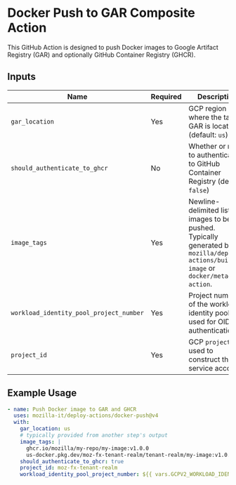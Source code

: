 # Docker Push to GAR Composite Action

This GitHub Action is designed to push Docker images to Google Artifact Registry (GAR) and optionally GitHub Container Registry (GHCR).

## Inputs

| Name                                    | Required | Description                                                                                                                                 |
| --------------------------------------- | -------- | ------------------------------------------------------------------------------------------------------------------------------------------- |
| `gar_location`                          | Yes      | GCP region where the target GAR is located (default: `us`)                                                                                  |
| `should_authenticate_to_ghcr`           | No       | Whether or not to authenticate to GitHub Container Registry (default: `false`)                                                              |
| `image_tags`                            | Yes      | Newline-delimited list of images to be pushed.<br> Typically generated by `mozilla/deploy-actions/build-image` or `docker/metadata-action`. |
| `workload_identity_pool_project_number` | Yes      | Project number of the workload identity pool used for OIDC authentication                                                                   |
| `project_id`                            | Yes      | GCP `project_id` used to construct the service account                                                                                      |

## Example Usage

```yaml
- name: Push Docker image to GAR and GHCR
  uses: mozilla-it/deploy-actions/docker-push@v4
  with:
    gar_location: us
    # typically provided from another step's output
    image_tags: |
      ghcr.io/mozilla/my-repo/my-image:v1.0.0
      us-docker.pkg.dev/moz-fx-tenant-realm/tenant-realm/my-image:v1.0.0
    should_authenticate_to_ghcr: true
    project_id: moz-fx-tenant-realm
    workload_identity_pool_project_number: ${{ vars.GCPV2_WORKLOAD_IDENTITY_POOL_PROJECT_NUMBER }}
```
